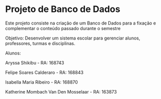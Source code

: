 # Projeto de Banco de Dados
Este projeto consiste na criação de um Banco de Dados para a fixação e complementar o conteúdo passado durante o semestre

Objetivo:
Desenvolver um sistema escolar para gerenciar alunos, professores, turmas e disciplinas.

Alunos:

Aryssa Shikibu - RA: 168743

Felipe Soares Calderaro - RA: 168843

Isabella Maria Ribeiro - RA: 168870

Katherine Mombach Van Den Mosselaar - RA: 163873
